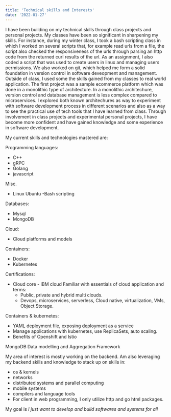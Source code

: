 ```yaml
---
title: 'Technical skills and Interests'
date: '2022-01-27'
---
```


I have been building on my technical skills through class projects and personal projects. My classes have been so significant in sharpening my skills. For instance, during my winter class, I took a bash scripting class in which I worked on several scripts that, for example read urls from a file, the script also checked the responsiveness of the urls through parsing an http code from the returned curl results of the url.  As an assignment, I also coded a script that was used to create users in linux and managing users permissions. We also worked on git, which helped me form a solid foundation in version control in software deveopment and management.
Outside of class, I used some the skills gained from my classes to real world application. The first project was a sample ecommerce platform which was done in a monolithic type of architecture. In a monolithic architechure, version control and database management is less complex compared to microservices. I explored both known architechures as way to experiment with software development process in different scenarios and also as a way to see the practical use of tech tools that I have learned from class. Through involvement in class projects and experimental personal projects, I have become more confident and have gained knowledge and some experience in software development.

My current skills and technologies mastered are:

 Programming languages:
 - C++
 - gRPC
 - Golang
 - javascript

 Misc.
 - Linux Ubuntu -Bash scripting

 Databases:
 - Mysql
 - MongoDB 

 Cloud:
  - Cloud platforms and models

 Containers:
 - Docker
 - Kubernetes

 Certifications:
 - Cloud core - IBM cloud
   Familiar with essentials of cloud application and terms:
   - Public, private and hybrid multi clouds.
   - Devops, microservices, serverless, Cloud native, virtualization, VMs, Object Storage.

 Containers & kubernetes:
   - YAML deployment file, exposing deployment as a service
   - Manage applications with kubernetes, use ReplicaSets, auto scaling.
   - Benefits of Openshift and Istio

 MongoDB Data modelling and Aggregation Framework

 My area of interest is mostly working on the backend. Am also leveraging my backend skills and knowledge to stack up on skills in:

 - os & kernels
 - networks
 - distributed systems and parallel computing
 - mobile systems
 - compilers and language tools
 - For client in web programming, I only utilize http and go html packages.

 My goal is *I just want to develop and build softwares and systems for all*

